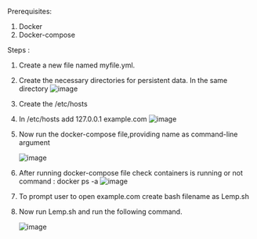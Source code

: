 Prerequisites:
1. Docker
2. Docker-compose

Steps :
1. Create a new file named myfile.yml.
2. Create the necessary directories for persistent data. In the same directory
   ![image](https://github.com/ARYAMANPUNJABI/Wordpress/assets/76035847/9c92f519-cf1c-48c5-922f-1776b74cf81a)
3. Create the /etc/hosts
4. In /etc/hosts add 127.0.0.1 example.com
![image](https://github.com/ARYAMANPUNJABI/Wordpress/assets/76035847/24f0a501-91bc-43cb-b14e-d81487ad641d)
5. Now run the docker-compose file,providing name as command-line argument

   ![image](https://github.com/ARYAMANPUNJABI/Wordpress/assets/76035847/253be314-54f7-427e-9e26-c56f235679fc)
6. After running docker-compose file check containers is running or not
   command : docker ps -a
   ![image](https://github.com/ARYAMANPUNJABI/Wordpress/assets/76035847/1acba5e2-b1c8-42f9-b6e0-082dc32ae771)

8. To prompt user to open example.com create bash filename as Lemp.sh
9. Now run Lemp.sh and run the following command.

   ![image](https://github.com/ARYAMANPUNJABI/Wordpress/assets/76035847/355100ac-aaec-45ac-8405-3b755b888dc8)
